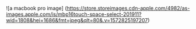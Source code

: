 ![a macbook pro image] (https://store.storeimages.cdn-apple.com/4982/as-images.apple.com/is/mbp16touch-space-select-201911?wid=1808&hei=1686&fmt=jpeg&qlt=80&.v=1572825197207)
